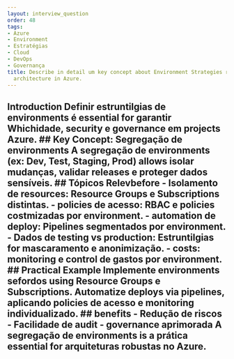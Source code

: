 ```yaml
---
layout: interview_question
order: 48
tags:
- Azure
- Environment
- Estratégias
- Cloud
- DevOps
- Governança
title: Describe in detail um key concept about Environment Strategies relevant to
  architecture in Azure.
---
```


## Introduction Definir estruntilgias de environments é essential for garantir Whichidade, security e governance em projects Azure. ## Key Concept: Segregação de environments A segregação de environments (ex: Dev, Test, Staging, Prod) allows isolar mudanças, validar releases e proteger dados sensíveis. ## Tópicos Relevbefore - **Isolamento de resources**: Resource Groups e Subscriptions distintas. - **policies de acesso**: RBAC e policies costmizadas por environment. - **automation de deploy**: Pipelines segmentados por environment. - **Dados de testing vs production**: Estruntilgias for mascaramento e anonimização. - **costs**: monitoring e control de gastos por environment. ## Practical Example Implemente environments sefordos using Resource Groups e Subscriptions. Automatize deploys via pipelines, aplicando policies de acesso e monitoring individualizado. ## benefits - **Redução de riscos** - **Facilidade de audit** - **governance aprimorada** A segregação de environments is a prática essential for arquiteturas robustas no Azure.
